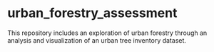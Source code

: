 # urban_forestry_assessment
This repository includes an exploration of urban forestry through an analysis and visualization of an urban tree inventory dataset.
